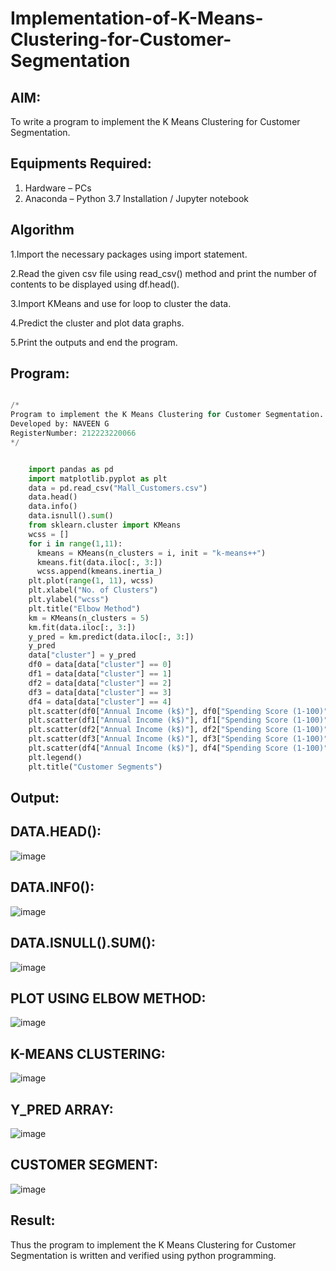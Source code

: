 # Implementation-of-K-Means-Clustering-for-Customer-Segmentation

## AIM:
To write a program to implement the K Means Clustering for Customer Segmentation.

## Equipments Required:
1. Hardware – PCs
2. Anaconda – Python 3.7 Installation / Jupyter notebook

## Algorithm
1.Import the necessary packages using import statement. 

2.Read the given csv file using read_csv() method and print the number of contents to be displayed using df.head().

3.Import KMeans and use for loop to cluster the data.

4.Predict the cluster and plot data graphs. 

5.Print the outputs and end the program.

## Program:
```.py

/*
Program to implement the K Means Clustering for Customer Segmentation.
Developed by: NAVEEN G
RegisterNumber: 212223220066
*/


    import pandas as pd
    import matplotlib.pyplot as plt
    data = pd.read_csv("Mall_Customers.csv")
    data.head()
    data.info()
    data.isnull().sum()
    from sklearn.cluster import KMeans
    wcss = []
    for i in range(1,11):
      kmeans = KMeans(n_clusters = i, init = "k-means++")
      kmeans.fit(data.iloc[:, 3:])
      wcss.append(kmeans.inertia_)
    plt.plot(range(1, 11), wcss)
    plt.xlabel("No. of Clusters")
    plt.ylabel("wcss")
    plt.title("Elbow Method")
    km = KMeans(n_clusters = 5)
    km.fit(data.iloc[:, 3:])
    y_pred = km.predict(data.iloc[:, 3:])
    y_pred
    data["cluster"] = y_pred
    df0 = data[data["cluster"] == 0]
    df1 = data[data["cluster"] == 1]
    df2 = data[data["cluster"] == 2]
    df3 = data[data["cluster"] == 3]
    df4 = data[data["cluster"] == 4]
    plt.scatter(df0["Annual Income (k$)"], df0["Spending Score (1-100)"], c = "red", label = "cluster0")
    plt.scatter(df1["Annual Income (k$)"], df1["Spending Score (1-100)"], c = "black", label = "cluster1")
    plt.scatter(df2["Annual Income (k$)"], df2["Spending Score (1-100)"], c = "blue", label = "cluster2")
    plt.scatter(df3["Annual Income (k$)"], df3["Spending Score (1-100)"], c = "green", label = "cluster3")
    plt.scatter(df4["Annual Income (k$)"], df4["Spending Score (1-100)"], c = "magenta", label = "cluster4")
    plt.legend()
    plt.title("Customer Segments")

```

## Output:
## DATA.HEAD():

![image](https://github.com/user-attachments/assets/0da21897-e5e9-4c64-8aca-d9ec44aa0672)

## DATA.INF0():

![image](https://github.com/user-attachments/assets/91e2a338-c036-479b-ac57-abc3fd0d031a)


## DATA.ISNULL().SUM():


![image](https://github.com/user-attachments/assets/c5d99b4d-0765-4d28-8d0d-85730808aa20)




## PLOT USING ELBOW METHOD:


![image](https://github.com/user-attachments/assets/f90e29cc-9647-46e3-a893-5c186de3f04b)




## K-MEANS CLUSTERING:


![image](https://github.com/user-attachments/assets/5d53880e-395e-41f9-ac5a-fd9702ad6161)




## Y_PRED ARRAY:



![image](https://github.com/user-attachments/assets/45f7402d-e9f2-47f9-b1da-b3ce11d60dd3)

## CUSTOMER SEGMENT:


![image](https://github.com/user-attachments/assets/d5cd8012-1a60-4807-bfe4-ef7bb39371cf)







## Result:
Thus the program to implement the K Means Clustering for Customer Segmentation is written and verified using python programming.

